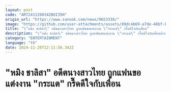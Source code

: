 ```yaml
---
layout: post
code: "ART2411260342BUI35H"
origin_url: "https://www.sanook.com/news/9653338/"
image: "https://github.com/user-attachments/assets/89dc4b69-a7de-48bf-b0a8-015a407b4b0b"
title: "\"หมิง ชาลิสา\" อดีตนางสาวไทย ถูกแฟนขอแต่งงาน \"กระแต\" กรี๊ดดีใจกับเพื่อน"
description: "\"หมิง ชาลิสา\" อดีตนางสาวไทย ถูกแฟนขอแต่งงาน \"กระแต\" กรี๊ดดีใจกับเพื่อนด้วย "
category: "ENTERTAINMENT"
language: "th"
date: 2024-11-26T12:11:56.342Z
---
```


# "หมิง ชาลิสา" อดีตนางสาวไทย ถูกแฟนขอแต่งงาน "กระแต" กรี๊ดดีใจกับเพื่อน
